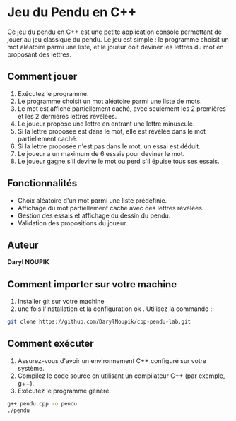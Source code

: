 # Jeu du Pendu en C++

Ce jeu du pendu en C++ est une petite application console permettant de jouer au jeu classique du pendu. Le jeu est simple : le programme choisit un mot aléatoire parmi une liste, et le joueur doit deviner les lettres du mot en proposant des lettres.

## Comment jouer

1. Exécutez le programme.
2. Le programme choisit un mot aléatoire parmi une liste de mots.
3. Le mot est affiché partiellement caché, avec seulement les 2 premières et les 2 dernières lettres révélées.
4. Le joueur propose une lettre en entrant une lettre minuscule.
5. Si la lettre proposée est dans le mot, elle est révélée dans le mot partiellement caché.
6. Si la lettre proposée n'est pas dans le mot, un essai est déduit.
7. Le joueur a un maximum de 6 essais pour deviner le mot.
8. Le joueur gagne s'il devine le mot ou perd s'il épuise tous ses essais.

## Fonctionnalités

- Choix aléatoire d'un mot parmi une liste prédéfinie.
- Affichage du mot partiellement caché avec des lettres révélées.
- Gestion des essais et affichage du dessin du pendu.
- Validation des propositions du joueur.

## Auteur
**Daryl NOUPIK**
## Comment importer sur votre machine
 1. Installer git sur votre machine
 2. une fois l'installation et la configuration ok . Utilisez la commande :
 ```bash
 git clone https://github.com/DarylNoupik/cpp-pendu-lab.git
```
## Comment exécuter

1. Assurez-vous d'avoir un environnement C++ configuré sur votre système.
2. Compilez le code source en utilisant un compilateur C++ (par exemple, g++).
3. Exécutez le programme généré.

```bash
g++ pendu.cpp -o pendu
./pendu
``` 
 
